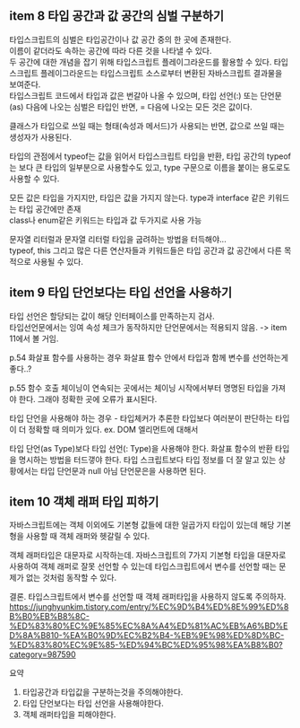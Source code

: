 ## item 8 타입 공간과 값 공간의 심벌 구분하기

타입스크립트의 심벌은 타입공간이나 값 공간 중의 한 곳에 존재한다.  
이름이 같더라도 속하는 공간에 따라 다른 것을 나타낼 수 있다.  
두 공간에 대한 개념을 잡기 위해 타입스크립트 플레이그라운드를 활용할 수 있다. 타입스크립트 플레이그라운드는 타입스크립트 소스로부터 변환된 자바스크립트 결과물을 보여준다.  
타입스크립트 코드에서 타입과 값은 번갈아 나올 수 있으며, 타입 선언(:) 또는 단언문(as) 다음에 나오는 심벌은 타입인 반면, = 다음에 나오는 모든 것은 값이다.

클래스가 타입으로 쓰일 때는 형태(속성과 메서드)가 사용되는 반면, 값으로 쓰일 때는 생성자가 사용된다.

타입의 관점에서 typeof는 값을 읽어서 타입스크립트 타입을 반환, 타입 공간의 typeof는 보다 큰 타입의 일부분으로 사용할수도 있고, type 구문으로 이름을 붙이는 용도로도 사용할 수 있다.

모든 값은 타입을 가지지만, 타입은 값을 가지지 않는다.
type과 interface 같은 키워드는 타입 공간에만 존재  
class나 enum같은 키워드는 타입과 값 두가지로 사용 가능

문자열 리터럴과 문자열 리터럴 타입을 굽려하는 방법을 터득해야...  
typeof, this 그리고 많은 다른 연산자들과 키워드들은 타입 공간과 값 공간에서 다른 목적으로 사용될 수 있다.

## item 9 타입 단언보다는 타입 선언을 사용하기

타입 선언은 할당되는 값이 해당 인터페이스를 만족하는지 검사.  
타입선언문에서는 잉여 속성 체크가 동작하지만 단언문에서는 적용되지 않음.
-> item 11에서 볼 거임.

p.54 화살표 함수를 사용하는 경우 화살표 함수 안에서 타입과 함께 변수를 선언하는게 좋다..?

p.55 함수 호출 체이닝이 연속되는 곳에서는 체이닝 시작에서부터 명명된 타입을 가져야 한다. 그래야 정확한 곳에 오류가 표시된다.

타입 단언을 사용해야 하는 경우 - 타입체커가 추론한 타입보다 여러분이 판단하는 타입이 더 정확할 때 의미가 있다. ex. DOM 엘리먼트에 대해서

타입 단언(as Type)보다 타입 선언(: Type)을 사용해야 한다.
화살표 함수의 반환 타입을 명시하는 방법을 터드갷야 한다.
타입 스크립트보다 타입 정보를 더 잘 알고 있는 상황에서는 타입 단언문과 null 아님 단언문은을 사용하면 된다.

## item 10 객체 래퍼 타입 피하기

자바스크립트에는 객체 이외에도 기본형 값들에 대한 일곱가지 타입이 있는데 해당 기본형을 사용할 때 객체 래퍼와 헷갈릴 수 있다.

객체 래퍼타입은 대문자로 시작하는데. 자바스크립트의 7가지 기본형 타입을 대문자로 사용하여 객체 래퍼로 잘못 선언할 수 있는데 타입스크립트에서 변수를 선언할 때는 문제가 없는 것처럼 동작할 수 있다.

결론. 타입스크립트에서 변수를 선언할 때 객체 래퍼타입을 사용하지 않도록 주의하자.
https://junghyunkim.tistory.com/entry/%EC%9D%B4%ED%8E%99%ED%8B%B0%EB%B8%8C-%ED%83%80%EC%9E%85%EC%8A%A4%ED%81%AC%EB%A6%BD%ED%8A%B810-%EA%B0%9D%EC%B2%B4-%EB%9E%98%ED%8D%BC-%ED%83%80%EC%9E%85-%ED%94%BC%ED%95%98%EA%B8%B0?category=987590

요약

1. 타입공간과 타입값을 구분하는것을 주의해야한다.
2. 타입 단언보다는 타입 선언을 사용해야한다.
3. 객체 래퍼타입을 피해야한다.
